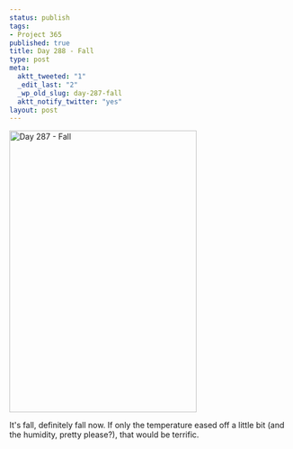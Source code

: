 ```yaml
--- 
status: publish
tags: 
- Project 365
published: true
title: Day 288 - Fall
type: post
meta: 
  aktt_tweeted: "1"
  _edit_last: "2"
  _wp_old_slug: day-287-fall
  aktt_notify_twitter: "yes"
layout: post
---
```

<a href="http://www.flickr.com/photos/freeed/6248263198/" title="Day 287 - Fall by Fred​, on Flickr"><img src="http://farm7.static.flickr.com/6106/6248263198_606107b180.jpg" width="333" height="500" alt="Day 287 - Fall"/></a>

It's fall, definitely fall now. If only the temperature eased off a little bit (and the humidity, pretty please?), that would be terrific.
